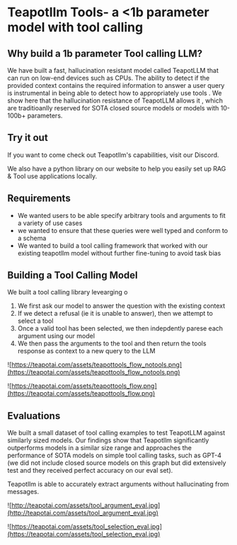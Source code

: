 # Teapotllm Tools- a <1b parameter model with tool calling

## Why build a 1b parameter Tool calling LLM?
We have built a fast, hallucination resistant model called TeapotLLM that can run on low-end devices such as CPUs. The ability to detect if the provided context contains the required information to answer a user query is instrumental in being able to detect how to appropriately use tools . We show here that the hallucination resistance of TeapotLLM allows it , which are traditioanlly reserved for SOTA closed source models or models with 10-100b+ parameters.

## Try it out
If you want to come check out Teapotllm's capabilities, visit our Discord.

We also have a python library on our website to help you easily set up RAG & Tool use applications locally.

## Requirements
- We wanted users to be able specify arbitrary tools and arguments to fit a variety of use cases
- we wanted to ensure that these queries were well typed and conform to a schema
- We wanted to build a tool calling framework that worked with our existing teapotllm model without further fine-tuning to avoid task bias



## Building a Tool Calling Model 
We built a tool calling library levearging o
1. We first ask our model to answer the question with the existing context
2. If we detect a refusal (ie it is unable to answer), then we attempt to select a tool
3. Once a valid tool has been selected, we then indepdently parese each argument using our model
4. We then pass the arguments to the tool and then return the tools response as context to a new query to the LLM



![https://teapotai.com/assets/teapottools_flow_notools.png](https://teapotai.com/assets/teapottools_flow_notools.png)

![https://teapotai.com/assets/teapottools_flow.png](https://teapotai.com/assets/teapottools_flow.png)




## Evaluations
We built a small dataset of tool calling examples to test TeapotLLM against similarly sized models. Our findings show that Teapotllm significantly outperforms models in a similar size range and approaches the performance of SOTA models on simple tool calling tasks, such as GPT-4 (we did not include closed source models on this graph but did extensively test and they received perfect accuracy on our eval set).

Teapotllm is able to accurately extract arguments without hallucinating from messages.

![http://teapotai.com/assets/tool_argument_eval.jpg](http://teapotai.com/assets/tool_argument_eval.jpg)

![https://teapotai.com/assets/tool_selection_eval.jpg](https://teapotai.com/assets/tool_selection_eval.jpg)
